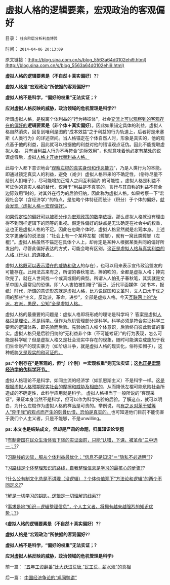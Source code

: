 # 虚拟人格的逻辑要素，宏观政治的客观偏好

目录： `社会阶层分析利益博羿` 

时间： `2014-04-06 20:13:09` 

原文链接：[http://blog.sina.com.cn/s/blog_5563a64d0102ehi9.html](http://blog.sina.com.cn/s/blog_5563a64d0102ehi9.html)

**虚拟人格的逻辑要素是（不自然＋真实偏好）?**?

**虚拟人格是“宏观政治”所依据的客观偏好?**?

**虚拟人格不是科学，“偏好的权重”无法实证；?**

**应对虚拟人格反映的威胁，政治领域的危机管理是科学?**?

所谓虚拟人格，是脱离个体利益的“行为特征体”，社会[交流上可以观察到的客观存在的偏好的](../../../2009/7/1/可能牛皇马宝的现实性的思想探针.md)**逻辑要素是（非个体＋真实偏好）**。因此如果锚定具体的利益，虚拟人格自然消失，回复到唯利是图的“成本效益”之于利益的行为轨道上，后者将是米塞斯《人类行为》的详述空间。当人格锚定在个体自然人时，形象是真实的，他的观点基于他的利益，因此就可以根据他的利益对他的错误观点证伪。因此不能提取虚拟人格。
只有当利益人行为不再符合“边际效用”，也就意味着他必定有某处的说谎虚假后，虚拟[人格才开始代替利益人格。](../../../2014/3/15/新自由主义是内涵非常含糊的帽子，及哈耶克和左棍.md)

此每个人都下意识地会“[观察左棍的真实身份和作恶能力](http://darthvad.blog.163.com/blog/static/53399470201411311828278/)”，乃是人类行为的本能，即通过锁定真实人的利益，避免（减少）虚拟人格带来的不确定性，（俗称尽量不给别人扣帽子），尽可能增加正常人之间互利契约
的可能性
。虚拟人格是利益不可证伪的真实人格的替代，仅用于“利益是不真实的，言行与其自称的利益不符合边际效用”时的，对其外在行为的后验归纳，因此称为虚拟人格。如果考察一下“宏观社会学（含经济学）”的特点，是忽略个体特征而统计（积分）于个体的偏好，[就会发现（虚拟人格＝宏观偏好）](../../../2014/3/27/所谓“主义”一般情况下就是“虚拟人格”“此派彼派”.md)。

如[果假定性的偏好可以被积分作为宏观政策的数学依据](../../../2014/2/12/（理性投资，计划经济）都有“未来套利可以精确测定”的伪科学假设.md)，那么虚拟人格就没有理由得不到同样逻辑下的同等的重视。假定性偏好的缺点是无法确定在社会中的权重，这也正是虚拟人格的不足。因此在忽略个体时，虚拟人格显然就是宏观本身。上述文字更通俗的说法是：“社会上有一个某种左棍（蟑螂），就有一窝此类蟑螂（左棍）”。虚拟人格虽然不锚定在具体个人上，却肯定是某种人根据某类共同的偏好所发出的，尽管此偏好表达的方式，可能会略有区别。这[正是虚拟人格与真实利益的人格（行为）的连接点。](../../../2014/3/19/虚拟人格的定义和要点，社会应用及其政治史.md)

虚拟[人格既可以表示潜在的威胁和敌人](../../../2014/3/26/“装逼，断言棒喝，谩骂”，左棍与个人主义不可调和的敌我矛盾.md)的存在），也可以用来表示宣传政治盟友的可能存在。此用法古来有之，所谓的春秋笔法，捧的吹的，全都是虚拟人格；捧完吹完了，就在人世间找一个或真或假的典型。所谓人人怕孔子春秋笔，其实就是文革中国人最常见的恐惧，即“人人害怕被扣帽子”而已。近代平面媒体（如书本，报纸）时代，所谓的意识形态就是虚拟人格，比方说民国和文革时，文人口水干仗之间的那些“主义，反动派，革命，进步”，全部是虚拟人格。今天[互联网上的“左派，右派，愚民，公知”全是虚拟人格。](../../../2011/1/31/人和动物的区别及人权和利益逻辑.md)

虚拟人格的最重要的问题是：虚拟人格即将形成的理论是科学吗？ 答案是虚拟[人格只是理论，不是科学。](../../../2009/11/29/“科学不是理论”！信仰理论的标榜和幻灭.md)但作为危机管理部分是科学。科学必须是符合实证科学三要素的逻辑体系，即先验而后验。先验始自人权个体意识，后验终自彼此验证的事实。虚拟人格只是后验归纳的“无利益非个体（不可能考证）”的行为表现，怎么可能是科学呢？但是虚拟人格又是社会现实中存在的现象，随时可能演变成施加于我们生命财产的现实暴力（如阶级斗争，就是虚拟人格的现实化，俗称扣帽子），这种威胁[又是现实的和可证的。](../../../2014/3/15/新自由主义是内涵非常含糊的帽子，及哈耶克和左棍.md)

**ps:“个别存在”是客观的，但“∫（个别）＝宏观权重”则无法实证；这[也正是宏观经济学的伪科学环节。](../../../2011/8/13/宏观经济学完全错误！“宏观”毫无意义!.md)**

虚拟人格理论不是科学，如同主流的经济学（如凯恩斯主义）不是科字一样。这[是根据虚拟人格预期现实社会的摩擦和威胁及相应的](http://darthvad.blog.163.com/blog/static/53399470201403173331547/)，从而降低左棍可能危险社会所造成的不确定性，此科学应用就是科学。
虚拟人格相当于一般所说的“客观采证”，采证本身当然不是科学，但可以作为科学先验的后验。了解这点，就可以明白，为什么左棍作为虚拟人格的样品是可贵的。举例说，乌[有之乡对茅于轼等人“异于我”的观点而产生的刻骨仇恨，恐怕是真实的。](../../../2011/7/14/欣赏塔利班的中国传统文人.md)也可知道他们目前不能伤害于我们个人主义者，只是不能够，不是unwilling。

**ps: 本文也是结贴成文，但却是严肃的命题，归属知识论专题**

?[有制帝国在民众生活体验下降的实证面前，只能“认错，下课，被革命”三中选一；?](../../../2014/3/16/教育路线的边际是客观规律，从父母之命到党国之命.md)?

?[习路线的边际，服从个体利益最优化；“信息不是知识”＝“隐私不必透明”?](../../../2014/3/17/学习路线的边际,奥派分子的共产主义情结.md)?

?[习路线是个体整理知识的路线，自我整理信息是学习的最核心的步骤?](../../../2014/3/18/中国教育误区中“教科书，老师笔记”.md)?

?[什么公有制文化总是不讲理（没逻辑）？个体价值观下“方法论和逻辑”的两个不同定义?](../../../2014/3/25/为什么公有制文化总是不讲理（没逻辑）？.md)?

?[解是一切学习的钥匙，逻辑是一切理解的线索?](../../../2014/3/30/理解是一切学习的钥匙，逻辑是一切理解的线索.md)?

?[事求是地“知识＝逻辑整理信息”，个人主义者，将拥有越来越强烈的知识优势；?](../../../2014/4/3/“左”会越来越蠢，逻辑劣势最终将转化成知识劣势.md)》

《**虚拟人格的逻辑要素是（不自然＋真实偏好）?**?

**虚拟人格是“宏观政治”所依据的客观偏好?**?

**虚拟人格不是科学，“偏好的权重”无法实证；?**

**应对虚拟人格反映的威胁，政治领域的危机管理是科学**》

前一篇： [“五年工资翻番”比大跃进荒唐,“民工荒，薪水涨”的真相](../../../2014/4/6/“五年工资翻番”比大跃进荒唐,“民工荒，薪水涨”的真相.md)

后一篇： [中国经济争论的“鸡同鸭讲”](../../../2014/4/4/中国经济争论的“鸡同鸭讲”.md)

